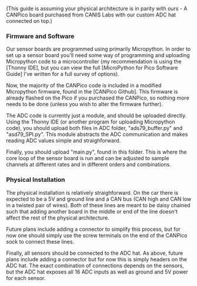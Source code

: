 (This guide is assuming your physical architecture is in parity with ours - A CANPico board purchased from CANIS Labs with our custom ADC hat connected on top.)

### Firmware and Software

Our sensor boards are programmed using primarily Micropython. In order to set up a sensor board you'll need some way of programming and uploading Micropython code to a microcontroller (my recommendation is using the [Thonny IDE], but you can view the full [MicroPython for Pico Software Guide] I've written for a full survey of options).

Now, the majority of the CANPico code is included in a modified Micropython firmware, found in the [CANPico Github]. This firmware is already flashed on the Pico if you purchased the CANPico, so nothing more needs to be done (unless you wish to alter the firmware further).

The ADC code is currently just a module, and should be uploaded directly. Using the Thonny IDE (or another program for uploading Micropython code), you should upload both files in ADC folder, "ads79_buffer.py" and "asd79_SPI.py". This module abstracts the ADC communication and makes reading ADC values simple and straighforward.

Finally, you should upload "main.py", found in this folder. This is where the core loop of the sensor board is run and can be adjusted to sample channels at different rates and in different orders and combinations.

### Physical Installation

The physical installation is relatively straighforward. On the car there is expected to be a 5V and ground line and a CAN bus (CAN high and CAN low in a twisted pair of wires). Both of these lines are meant to be daisy chained such that adding another board in the middle or end of the line doesn't affect the rest of the physical architecture. 

Future plans include adding a connector to simplify this process, but for now one should simply use the screw terminals on the end of the CANPico sock to connect these lines.

Finally, all sensors should be connected to the ADC hat. As above, future plans include adding a connector but for now this is simply headers on the ADC hat. The exact combination of connections depends on the sensors, but the ADC hat exposes all 16 ADC inputs as well as ground and 5V power for each sensor.
